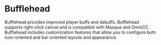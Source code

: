 # Bufflehead
Bufflehead provides improved player buffs and debuffs. Bufflehead supports right-click cancel and is compatible with Masque and OmniCC.
Bufflehead includes customization features that allow you to configure both icon-oriented and bar-oriented layouts and appearance.
